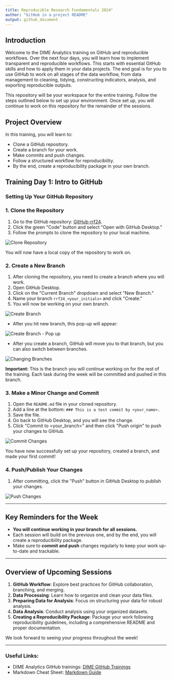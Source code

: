 ```yaml
---
title: Reproducible Research Fundamentals 2024"
author: "GitHub in a project README"
output: github_document
---
```


## Introduction

Welcome to the DIME Analytics training on GitHub and reproducible workflows. Over the next four days, you will learn how to implement transparent and reproducible workflows. This starts with essential GitHub skills and how to apply them in your data projects. The end goal is for you to use GitHub to work on all stages of the data workflow, from data management to cleaning, tidying, constructing indicators, analysis, and exporting reproducible outputs.

This repository will be your workspace for the entire training. Follow the steps outlined below to set up your environment. Once set up, you will continue to work on this repository for the remainder of the sessions.

## Project Overview

In this training, you will learn to:

- Clone a GitHub repository.
- Create a branch for your work.
- Make commits and push changes.
- Follow a structured workflow for reproducibility.
- By the end, create a reproducibility package in your own branch.

## Training Day 1: Intro to GitHub

### Setting Up Your GitHub Repository

### 1. Clone the Repository

1. Go to the GitHub repository: [GitHub-rrf24](https://github.com/dime-wb-trainings/GitHub-rrf-24).
2. Click the green "Code" button and select "Open with GitHub Desktop."
3. Follow the prompts to clone the repository to your local machine.

![Clone Repository](img/clone.png)

You will now have a local copy of the repository to work on.

### 2. Create a New Branch

1. After cloning the repository, you need to create a branch where you will work.
2. Open GitHub Desktop.
3. Click on the "Current Branch" dropdown and select "New Branch."
4. Name your branch `rrf24_<your_initials>` and click "Create."
5. You will now be working on your own branch.

![Create Branch](img/create_branch.png)

- After you hit new branch, this pop-up will appear:

![Create Branch - Pop up](img/create_branch2.png)

- After you create a branch, GitHub will move you to that branch, but you can also switch between branches.

![Changing Branches](img/change_branch.png)

**Important:** This is the branch you will continue working on for the rest of the training. Each task during the week will be committed and pushed in this branch.

### 3. Make a Minor Change and Commit

1. Open the `README.md` file in your cloned repository.
2. Add a line at the bottom: `### This is a test commit by <your_name>.`
3. Save the file.
4. Go back to GitHub Desktop, and you will see the change.
5. Click "Commit to <your_branch>" and then click "Push origin" to push your changes to GitHub.

![Commit Changes](img/commit.png)

You have now successfully set up your repository, created a branch, and made your first commit!

### 4. Push/Publish Your Changes

1. After committing, click the "Push" button in GitHub Desktop to publish your changes.

![Push Changes](img/push.png)

---

## Key Reminders for the Week

- **You will continue working in your branch for all sessions.**
- Each session will build on the previous one, and by the end, you will create a reproducibility package.
- Make sure to **commit and push** changes regularly to keep your work up-to-date and trackable.

---

## Overview of Upcoming Sessions

1. **GitHub Workflow**: Explore best practices for GitHub collaboration, branching, and merging.
2. **Data Processing**: Learn how to organize and clean your data files.
3. **Preparing Data for Analysis**: Focus on structuring your data for robust analysis.
4. **Data Analysis**: Conduct analysis using your organized datasets.
5. **Creating a Reproducibility Package**: Package your work following reproducibility guidelines, including a comprehensive README and proper documentation.

We look forward to seeing your progress throughout the week!

---

### Useful Links:

- DIME Analytics GitHub trainings: [DIME GitHub Trainings](https://osf.io/e54gy/)
- Markdown Cheat Sheet: [Markdown Guide](https://www.markdownguide.org/cheat-sheet/)
